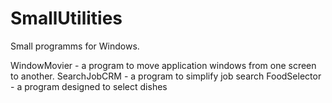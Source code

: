 # SmallUtilities
Small programms for Windows.

WindowMovier - a program to move application windows from one screen to another.
SearchJobCRM - a program to simplify job search
FoodSelector - a program designed to select dishes
